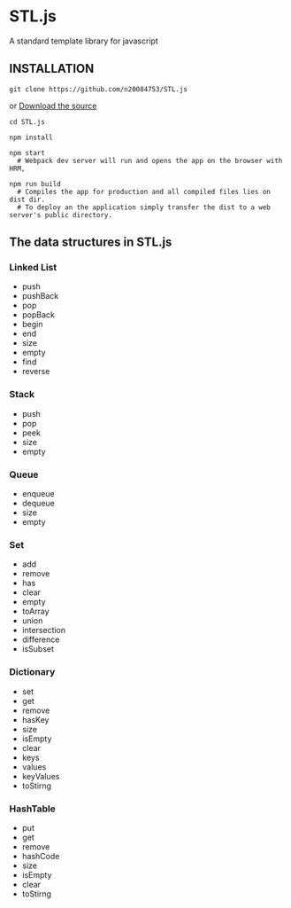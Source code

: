 # STL.js

A standard template library for javascript

## INSTALLATION
```shell
git clone https://github.com/n20084753/STL.js
```
or
[Download the source](https://github.com/n20084753/STL.js/archive/master.zip)

```shell
cd STL.js

npm install

npm start
  # Webpack dev server will run and opens the app on the browser with HRM,
  
npm run build
  # Compiles the app for production and all compiled files lies on dist dir.
  # To deploy an the application simply transfer the dist to a web server's public directory.
```

## The data structures in STL.js

### Linked List
* push
* pushBack
* pop
* popBack
* begin
* end
* size
* empty
* find
* reverse

### Stack
* push
* pop
* peek
* size
* empty

### Queue
* enqueue
* dequeue
* size
* empty

### Set
* add
* remove
* has
* clear
* empty
* toArray
* union
* intersection
* difference
* isSubset

### Dictionary
* set
* get
* remove
* hasKey
* size
* isEmpty
* clear
* keys
* values
* keyValues
* toStirng

### HashTable
* put
* get
* remove
* hashCode
* size
* isEmpty
* clear
* toStirng



